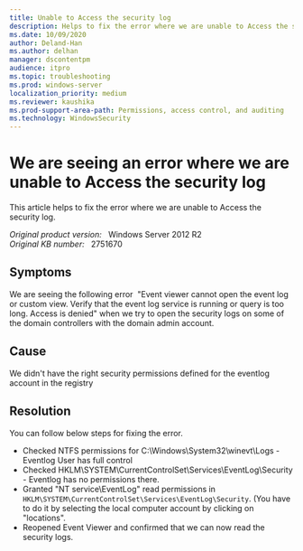 ```yaml
---
title: Unable to Access the security log
description: Helps to fix the error where we are unable to Access the security log.
ms.date: 10/09/2020
author: Deland-Han
ms.author: delhan 
manager: dscontentpm
audience: itpro
ms.topic: troubleshooting
ms.prod: windows-server
localization_priority: medium
ms.reviewer: kaushika
ms.prod-support-area-path: Permissions, access control, and auditing
ms.technology: WindowsSecurity
---
```

# We are seeing an error where we are unable to Access the security log

This article helps to fix the error where we are unable to Access the security log.

_Original product version:_ &nbsp; Windows Server 2012 R2  
_Original KB number:_ &nbsp; 2751670

## Symptoms

We are seeing the following error
 "Event viewer cannot open the event log or custom view. Verify that the event log service is running or query is too long. Access is denied" when we try to open the security logs on some of the domain controllers with the domain admin account.

## Cause

We didn't have the right security permissions defined for the eventlog account in the registry

## Resolution

You can follow below steps for fixing the error.

- Checked NTFS permissions for C:\Windows\System32\winevt\Logs - Eventlog User has full control  
- Checked HKLM\SYSTEM\CurrentControlSet\Services\EventLog\Security - Eventlog has no permissions there.  
- Granted "NT service\EventLog" read permissions in `HKLM\SYSTEM\CurrentControlSet\Services\EventLog\Security`. (You have to do it by selecting the local computer account by clicking on "locations".  
- Reopened Event Viewer and confirmed that we can now read the security logs.
